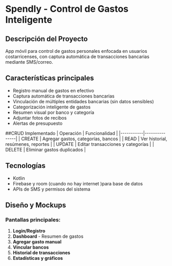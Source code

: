 # Spendly - Control de Gastos Inteligente

## Descripción del Proyecto
App móvil para control de gastos personales enfocada en usuarios costarricenses, 
con captura automática de transacciones bancarias mediante SMS/correo.

## Características principales
-  Registro manual de gastos en efectivo
- Captura automática de transacciones bancarias
- Vinculación de múltiples entidades bancarias (sin datos sensibles)
- Categorización inteligente de gastos
- Resumen visual por banco y categoría
- Adjuntar fotos de recibos
- Alertas de presupuesto

##CRUD Implementado
| Operación | Funcionalidad |
|-----------|---------------|
| CREATE    | Agregar gastos, categorías, bancos |
| READ      | Ver historial, resúmenes, reportes |
| UPDATE    | Editar transacciones y categorías |
| DELETE    | Eliminar gastos duplicados |



## Tecnologías
- Kotlin
-  Firebase y room (cuando no hay internet )para base de datos
- APIs de SMS y permisos del sistema

## Diseño y Mockups

### Pantallas principales:
1. **Login/Registro**
2. **Dashboard** - Resumen de gastos
3. **Agregar gasto manual**
4. **Vincular bancos**
5. **Historial de transacciones**
6. **Estadísticas y gráficos**

